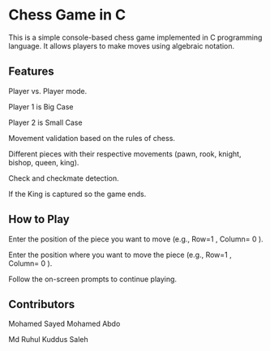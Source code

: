 # Chess Game in C

This is a simple console-based chess game implemented in C programming language. It allows players to make moves using algebraic notation.

## Features
Player vs. Player mode.

Player 1 is Big Case

Player 2 is Small Case

Movement validation based on the rules of chess.

Different pieces with their respective movements (pawn, rook, knight, bishop, queen, king).

Check and checkmate detection.

If the King is captured so the game ends.

## How to Play
Enter the position of the piece you want to move (e.g., Row=1 , Column= 0 ).

Enter the position where you want to move the piece (e.g., Row=1 , Column= 0 ).

Follow the on-screen prompts to continue playing.
## Contributors
Mohamed Sayed Mohamed Abdo

Md Ruhul Kuddus Saleh

